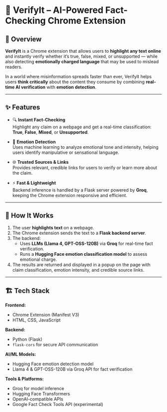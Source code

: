 # 🧠 VerifyIt – AI-Powered Fact-Checking Chrome Extension

## 📖 Overview
**VerifyIt** is a Chrome extension that allows users to **highlight any text online** and instantly verify whether it’s true, false, mixed, or unsupported — while also detecting **emotionally charged language** that may be used to mislead readers.  

In a world where misinformation spreads faster than ever, VerifyIt helps users **think critically** about the content they consume by combining **real-time AI verification** with **emotion detection**.

---

## ✨ Features

- 🔍 **Instant Fact-Checking**  
  Highlight any claim on a webpage and get a real-time classification: **True**, **False**, **Mixed**, or **Unsupported**.  

- 💬 **Emotion Detection**  
  Uses machine learning to analyze emotional tone and intensity, helping users identify manipulative or sensational language.  

- 🌐 **Trusted Sources & Links**  
  Provides relevant, credible links for users to verify or learn more about the claim.  

- ⚡ **Fast & Lightweight**  
  Backend inference is handled by a Flask server powered by **Groq**, keeping the Chrome extension responsive and efficient.  

---

## 🧩 How It Works

1. The user **highlights text** on a webpage.  
2. The Chrome extension sends the text to a **Flask backend server**.  
3. The backend:
   - Uses **LLMs (Llama 4, GPT-OSS-120B)** via **Groq** for real-time fact verification.  
   - Runs a **Hugging Face emotion classification model** to assess emotional charge.  
4. The results are returned and displayed in a popup on the page with claim classification, emotion intensity, and credible source links.  

---

## 🏗️ Tech Stack

**Frontend:**  
- Chrome Extension (Manifest V3)  
- HTML, CSS, JavaScript  

**Backend:**  
- Python (Flask)  
- `flask-cors` for secure API communication  

**AI/ML Models:**  
- Hugging Face emotion detection model  
- Llama 4 & GPT-OSS-120B via Groq API for fact verification  

**Tools & Platforms:**  
- Groq for model inference  
- Hugging Face Transformers  
- OpenAI-compatible APIs  
- Google Fact Check Tools API (experimental)


   
